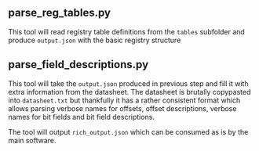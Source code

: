 parse_reg_tables.py
-----

This tool will read registry table definitions from the `tables` subfolder and produce `output.json` with the basic registry structure


parse_field_descriptions.py
------

This tool will take the `output.json` produced in previous step and fill it with extra information from the datasheet. The datasheet is brutally copypasted into `datasheet.txt` but thankfully it has a rather consistent format which allows parsing verbose names for offsets, offset descriptions, verbose names for bit fields and bit field descriptions.

The tool will output `rich_output.json` which can be consumed as is by the main software.  